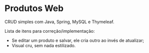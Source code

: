 # Produtos Web

CRUD simples com Java, Spring, MySQL e Thymeleaf.

Lista de itens para correção/implementação:

- Se editar um produto e salvar, ele cria outro ao invés de atualizar;
- Visual cru, sem nada estilizado.
